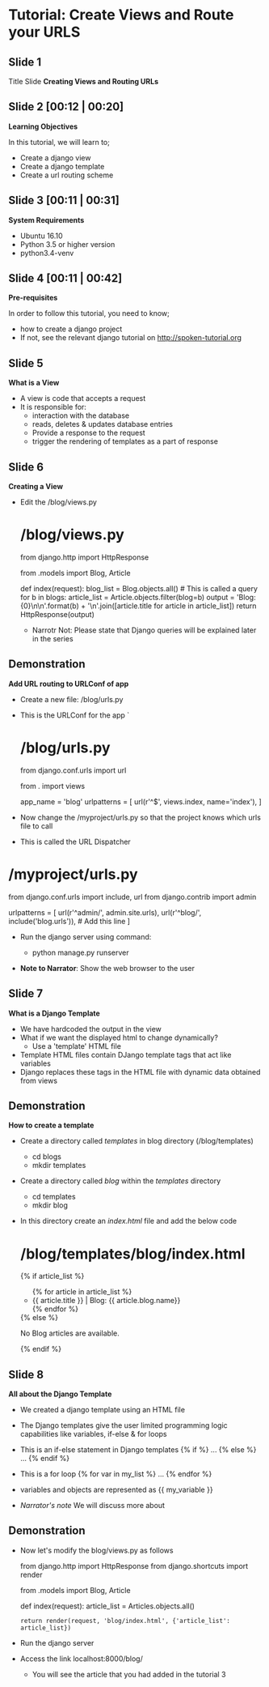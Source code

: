 Tutorial: Create Views and Route your URLS
===========================================

Slide 1
------------
Title Slide
**Creating Views and Routing URLs**

Slide 2 [00:12 | 00:20]
--------------

**Learning Objectives**

In this tutorial, we will learn to;
  - Create a django view
  - Create a django template
  - Create a url routing scheme

Slide 3 [00:11 | 00:31]
---------------

**System Requirements**
  - Ubuntu 16.10
  - Python 3.5 or higher version
  - python3.4-venv
  
Slide 4 [00:11 | 00:42]
---------------

**Pre-requisites**

In order to follow this tutorial, you need to know;
  - how to create a django project
  - If not, see the relevant django tutorial on http://spoken-tutorial.org

Slide 5 
------------
**What is a View**
  - A view is code that accepts a request
  - It is responsible for:
    - interaction with the database
    - reads, deletes & updates database entries
    - Provide a response to the request
    - trigger the rendering of templates as a part of response

Slide 6
-----------
**Creating a View**
  - Edit the /blog/views.py

    # /blog/views.py
    from django.http import HttpResponse

    from .models import Blog, Article

    def index(request):
        blog_list = Blog.objects.all() # This is called a query
        for b in blogs:
            article_list = Article.objects.filter(blog=b)
        output = 'Blog: {0}\n\n'.format(b) + '\n'.join([article.title for article in article_list])
        return HttpResponse(output)

    - Narrotr Not: Please state that Django queries will be explained later in the series

Demonstration
-----------
**Add URL routing to URLConf of app**
  - Create a new file: /blog/urls.py
  - This is the URLConf for the app
  `
    # /blog/urls.py
    from django.conf.urls import url
    
    from . import views
    
    app_name = 'blog'
    urlpatterns = [
        url(r'^$', views.index, name='index'),
    ]

  - Now change the /myproject/urls.py so that the project knows which urls file to call
  - This is called the URL Dispatcher
  
  # /myproject/urls.py
  from django.conf.urls import include, url
  from django.contrib import admin

  urlpatterns = [
      url(r'^admin/', admin.site.urls),
      url(r'^blog/', include('blog.urls')), # Add this line
  ]

  - Run the django server using command:
    - python manage.py runserver

  - **Note to Narrator**: Show the web browser to the user

Slide 7
------------
**What is a Django Template**
  - We have hardcoded the output in the view
  - What if we want the displayed html to change dynamically?
    - Use a 'template' HTML file
  - Template HTML files contain DJango template tags that act like variables
  - Django replaces these tags in the HTML file with dynamic data obtained from views

Demonstration
----------------
**How to create a template**

  - Create a directory called *templates* in blog directory (/blog/templates)
    - cd blogs
    - mkdir templates
  - Create a directory called *blog* within the *templates* directory
    - cd templates
    - mkdir blog
  - In this directory create an *index.html* file and add the below code
  
    # /blog/templates/blog/index.html
    {% if article_list %}
        <ul>
        {% for article in article_list %}
            <li>{{ article.title }} | Blog: {{ article.blog.name}}</li>
        {% endfor %}
        </ul>
    {% else %}
        <p>No Blog articles are available.</p>
    {% endif %}

Slide 8
-----------
**All about the Django Template**

  - We created a django template using an HTML file
  - The Django templates give the user limited programming logic capabilities like variables, if-else & for loops
  - This is an if-else statement in Django templates
      {% if %}
        ...
      {% else %}
        ...
      {% endif %}
      
  - This is a for loop
      {% for var in my_list %}
        ...
      {% endfor %}
      
  - variables and objects are represented as {{ my_variable }}
  - *Narrator's note* We will discuss more about 

Demonstration
----------------
  - Now let's modify the blog/views.py as follows
    
    from django.http import HttpResponse
    from django.shortcuts import render
    
    
    from .models import Blog, Article

    def index(request):
        article_list = Articles.objects.all()
        
        return render(request, 'blog/index.html', {'article_list': article_list})

  - Run the django server
  - Access the link localhost:8000/blog/
    - You will see the article that you had added in the tutorial 3
